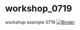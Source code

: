 # workshop_0719
workshop example 0719
[![Binder](https://mybinder.org/badge_logo.svg)](https://mybinder.org/v2/gh/starlove0106/workshop_0719/main?labpath=sun_and_roof.ipynb)

